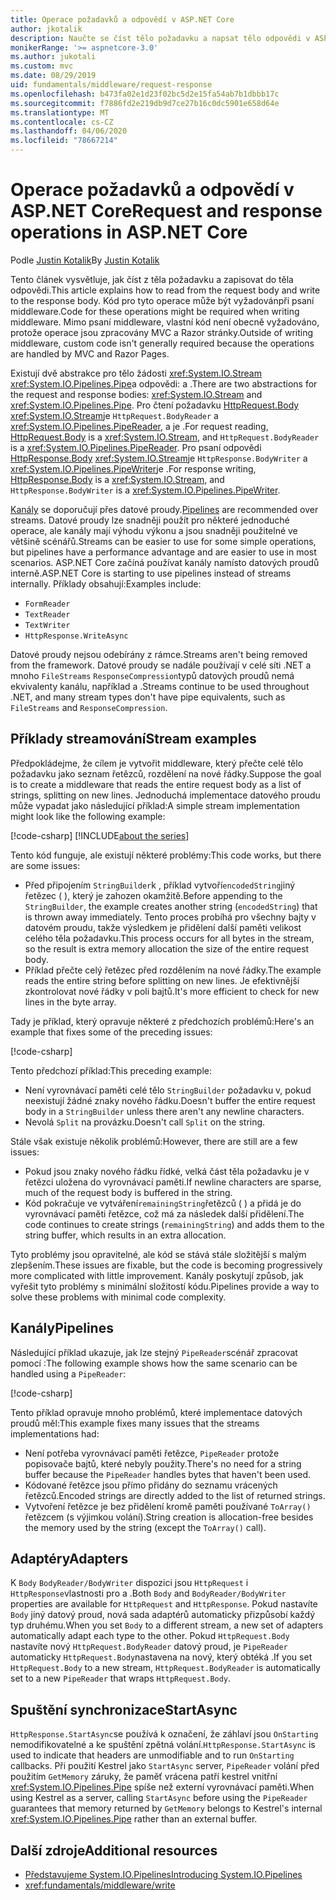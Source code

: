 ```yaml
---
title: Operace požadavků a odpovědí v ASP.NET Core
author: jkotalik
description: Naučte se číst tělo požadavku a napsat tělo odpovědi v ASP.NET Core.
monikerRange: '>= aspnetcore-3.0'
ms.author: jukotali
ms.custom: mvc
ms.date: 08/29/2019
uid: fundamentals/middleware/request-response
ms.openlocfilehash: b473fa02e1d23f02bc5d2e15fa54ab7b1dbbb17c
ms.sourcegitcommit: f7886fd2e219db9d7ce27b16c0dc5901e658d64e
ms.translationtype: MT
ms.contentlocale: cs-CZ
ms.lasthandoff: 04/06/2020
ms.locfileid: "78667214"
---
```

# <a name="request-and-response-operations-in-aspnet-core"></a><span data-ttu-id="12f3e-103">Operace požadavků a odpovědí v ASP.NET Core</span><span class="sxs-lookup"><span data-stu-id="12f3e-103">Request and response operations in ASP.NET Core</span></span>

<span data-ttu-id="12f3e-104">Podle [Justin Kotalik](https://github.com/jkotalik)</span><span class="sxs-lookup"><span data-stu-id="12f3e-104">By [Justin Kotalik](https://github.com/jkotalik)</span></span>

<span data-ttu-id="12f3e-105">Tento článek vysvětluje, jak číst z těla požadavku a zapisovat do těla odpovědi.</span><span class="sxs-lookup"><span data-stu-id="12f3e-105">This article explains how to read from the request body and write to the response body.</span></span> <span data-ttu-id="12f3e-106">Kód pro tyto operace může být vyžadovánpři psaní middleware.</span><span class="sxs-lookup"><span data-stu-id="12f3e-106">Code for these operations might be required when writing middleware.</span></span> <span data-ttu-id="12f3e-107">Mimo psaní middleware, vlastní kód není obecně vyžadováno, protože operace jsou zpracovány MVC a Razor stránky.</span><span class="sxs-lookup"><span data-stu-id="12f3e-107">Outside of writing middleware, custom code isn't generally required because the operations are handled by MVC and Razor Pages.</span></span>

<span data-ttu-id="12f3e-108">Existují dvě abstrakce pro tělo žádosti <xref:System.IO.Stream> <xref:System.IO.Pipelines.Pipe>a odpovědi: a .</span><span class="sxs-lookup"><span data-stu-id="12f3e-108">There are two abstractions for the request and response bodies: <xref:System.IO.Stream> and <xref:System.IO.Pipelines.Pipe>.</span></span> <span data-ttu-id="12f3e-109">Pro čtení požadavku [HttpRequest.Body](xref:Microsoft.AspNetCore.Http.HttpRequest.Body) <xref:System.IO.Stream>je `HttpRequest.BodyReader` a <xref:System.IO.Pipelines.PipeReader>, a je .</span><span class="sxs-lookup"><span data-stu-id="12f3e-109">For request reading, [HttpRequest.Body](xref:Microsoft.AspNetCore.Http.HttpRequest.Body) is a <xref:System.IO.Stream>, and `HttpRequest.BodyReader` is a <xref:System.IO.Pipelines.PipeReader>.</span></span> <span data-ttu-id="12f3e-110">Pro psaní odpovědi [HttpResponse.Body](xref:Microsoft.AspNetCore.Http.HttpResponse.Body) <xref:System.IO.Stream>je `HttpResponse.BodyWriter` a <xref:System.IO.Pipelines.PipeWriter>je .</span><span class="sxs-lookup"><span data-stu-id="12f3e-110">For response writing, [HttpResponse.Body](xref:Microsoft.AspNetCore.Http.HttpResponse.Body) is a <xref:System.IO.Stream>, and `HttpResponse.BodyWriter` is a <xref:System.IO.Pipelines.PipeWriter>.</span></span>

<span data-ttu-id="12f3e-111">[Kanály](/dotnet/standard/io/pipelines) se doporučují přes datové proudy.</span><span class="sxs-lookup"><span data-stu-id="12f3e-111">[Pipelines](/dotnet/standard/io/pipelines) are recommended over streams.</span></span> <span data-ttu-id="12f3e-112">Datové proudy lze snadněji použít pro některé jednoduché operace, ale kanály mají výhodu výkonu a jsou snadněji použitelné ve většině scénářů.</span><span class="sxs-lookup"><span data-stu-id="12f3e-112">Streams can be easier to use for some simple operations, but pipelines have a performance advantage and are easier to use in most scenarios.</span></span> <span data-ttu-id="12f3e-113">ASP.NET Core začíná používat kanály namísto datových proudů interně.</span><span class="sxs-lookup"><span data-stu-id="12f3e-113">ASP.NET Core is starting to use pipelines instead of streams internally.</span></span> <span data-ttu-id="12f3e-114">Příklady obsahují:</span><span class="sxs-lookup"><span data-stu-id="12f3e-114">Examples include:</span></span>

* `FormReader`
* `TextReader`
* `TextWriter`
* `HttpResponse.WriteAsync`

<span data-ttu-id="12f3e-115">Datové proudy nejsou odebírány z rámce.</span><span class="sxs-lookup"><span data-stu-id="12f3e-115">Streams aren't being removed from the framework.</span></span> <span data-ttu-id="12f3e-116">Datové proudy se nadále používají v celé síti .NET a mnoho `FileStreams` `ResponseCompression`typů datových proudů nemá ekvivalenty kanálu, například a .</span><span class="sxs-lookup"><span data-stu-id="12f3e-116">Streams continue to be used throughout .NET, and many stream types don't have pipe equivalents, such as `FileStreams` and `ResponseCompression`.</span></span>

## <a name="stream-examples"></a><span data-ttu-id="12f3e-117">Příklady streamování</span><span class="sxs-lookup"><span data-stu-id="12f3e-117">Stream examples</span></span>

<span data-ttu-id="12f3e-118">Předpokládejme, že cílem je vytvořit middleware, který přečte celé tělo požadavku jako seznam řetězců, rozdělení na nové řádky.</span><span class="sxs-lookup"><span data-stu-id="12f3e-118">Suppose the goal is to create a middleware that reads the entire request body as a list of strings, splitting on new lines.</span></span> <span data-ttu-id="12f3e-119">Jednoduchá implementace datového proudu může vypadat jako následující příklad:</span><span class="sxs-lookup"><span data-stu-id="12f3e-119">A simple stream implementation might look like the following example:</span></span>

[!code-csharp[](request-response/samples/3.x/RequestResponseSample/Startup.cs?name=GetListOfStringsFromStream)]
[!INCLUDE[about the series](~/includes/code-comments-loc.md)]

<span data-ttu-id="12f3e-120">Tento kód funguje, ale existují některé problémy:</span><span class="sxs-lookup"><span data-stu-id="12f3e-120">This code works, but there are some issues:</span></span>

* <span data-ttu-id="12f3e-121">Před připojením `StringBuilder`k , příklad vytvoří`encodedString`jiný řetězec ( ), který je zahozen okamžitě.</span><span class="sxs-lookup"><span data-stu-id="12f3e-121">Before appending to the `StringBuilder`, the example creates another string (`encodedString`) that is thrown away immediately.</span></span> <span data-ttu-id="12f3e-122">Tento proces probíhá pro všechny bajty v datovém proudu, takže výsledkem je přidělení další paměti velikost celého těla požadavku.</span><span class="sxs-lookup"><span data-stu-id="12f3e-122">This process occurs for all bytes in the stream, so the result is extra memory allocation the size of the entire request body.</span></span>
* <span data-ttu-id="12f3e-123">Příklad přečte celý řetězec před rozdělením na nové řádky.</span><span class="sxs-lookup"><span data-stu-id="12f3e-123">The example reads the entire string before splitting on new lines.</span></span> <span data-ttu-id="12f3e-124">Je efektivnější zkontrolovat nové řádky v poli bajtů.</span><span class="sxs-lookup"><span data-stu-id="12f3e-124">It's more efficient to check for new lines in the byte array.</span></span>

<span data-ttu-id="12f3e-125">Tady je příklad, který opravuje některé z předchozích problémů:</span><span class="sxs-lookup"><span data-stu-id="12f3e-125">Here's an example that fixes some of the preceding issues:</span></span>

[!code-csharp[](request-response/samples/3.x/RequestResponseSample/Startup.cs?name=GetListOfStringsFromStreamMoreEfficient)]

<span data-ttu-id="12f3e-126">Tento předchozí příklad:</span><span class="sxs-lookup"><span data-stu-id="12f3e-126">This preceding example:</span></span>

* <span data-ttu-id="12f3e-127">Není vyrovnávací paměti celé tělo `StringBuilder` požadavku v, pokud neexistují žádné znaky nového řádku.</span><span class="sxs-lookup"><span data-stu-id="12f3e-127">Doesn't buffer the entire request body in a `StringBuilder` unless there aren't any newline characters.</span></span>
* <span data-ttu-id="12f3e-128">Nevolá `Split` na provázku.</span><span class="sxs-lookup"><span data-stu-id="12f3e-128">Doesn't call `Split` on the string.</span></span>

<span data-ttu-id="12f3e-129">Stále však existuje několik problémů:</span><span class="sxs-lookup"><span data-stu-id="12f3e-129">However, there are still are a few issues:</span></span>

* <span data-ttu-id="12f3e-130">Pokud jsou znaky nového řádku řídké, velká část těla požadavku je v řetězci uložena do vyrovnávací paměti.</span><span class="sxs-lookup"><span data-stu-id="12f3e-130">If newline characters are sparse, much of the request body is buffered in the string.</span></span>
* <span data-ttu-id="12f3e-131">Kód pokračuje ve vytváření`remainingString`řetězců ( ) a přidá je do vyrovnávací paměti řetězce, což má za následek další přidělení.</span><span class="sxs-lookup"><span data-stu-id="12f3e-131">The code continues to create strings (`remainingString`) and adds them to the string buffer, which results in an extra allocation.</span></span>

<span data-ttu-id="12f3e-132">Tyto problémy jsou opravitelné, ale kód se stává stále složitější s malým zlepšením.</span><span class="sxs-lookup"><span data-stu-id="12f3e-132">These issues are fixable, but the code is becoming progressively more complicated with little improvement.</span></span> <span data-ttu-id="12f3e-133">Kanály poskytují způsob, jak vyřešit tyto problémy s minimální složitostí kódu.</span><span class="sxs-lookup"><span data-stu-id="12f3e-133">Pipelines provide a way to solve these problems with minimal code complexity.</span></span>

## <a name="pipelines"></a><span data-ttu-id="12f3e-134">Kanály</span><span class="sxs-lookup"><span data-stu-id="12f3e-134">Pipelines</span></span>

<span data-ttu-id="12f3e-135">Následující příklad ukazuje, jak lze stejný `PipeReader`scénář zpracovat pomocí :</span><span class="sxs-lookup"><span data-stu-id="12f3e-135">The following example shows how the same scenario can be handled using a `PipeReader`:</span></span>

[!code-csharp[](request-response/samples/3.x/RequestResponseSample/Startup.cs?name=GetListOfStringFromPipe)]

<span data-ttu-id="12f3e-136">Tento příklad opravuje mnoho problémů, které implementace datových proudů měl:</span><span class="sxs-lookup"><span data-stu-id="12f3e-136">This example fixes many issues that the streams implementations had:</span></span>

* <span data-ttu-id="12f3e-137">Není potřeba vyrovnávací paměti řetězce, `PipeReader` protože popisovače bajtů, které nebyly použity.</span><span class="sxs-lookup"><span data-stu-id="12f3e-137">There's no need for a string buffer because the `PipeReader` handles bytes that haven't been used.</span></span>
* <span data-ttu-id="12f3e-138">Kódované řetězce jsou přímo přidány do seznamu vrácených řetězců.</span><span class="sxs-lookup"><span data-stu-id="12f3e-138">Encoded strings are directly added to the list of returned strings.</span></span>
* <span data-ttu-id="12f3e-139">Vytvoření řetězce je bez přidělení kromě paměti používané `ToArray()` řetězcem (s výjimkou volání).</span><span class="sxs-lookup"><span data-stu-id="12f3e-139">String creation is allocation-free besides the memory used by the string (except the `ToArray()` call).</span></span>

## <a name="adapters"></a><span data-ttu-id="12f3e-140">Adaptéry</span><span class="sxs-lookup"><span data-stu-id="12f3e-140">Adapters</span></span>

<span data-ttu-id="12f3e-141">K `Body` `BodyReader/BodyWriter` dispozici jsou `HttpRequest` i `HttpResponse`vlastnosti pro a .</span><span class="sxs-lookup"><span data-stu-id="12f3e-141">Both `Body` and `BodyReader/BodyWriter` properties are available for `HttpRequest` and `HttpResponse`.</span></span> <span data-ttu-id="12f3e-142">Pokud nastavíte `Body` jiný datový proud, nová sada adaptérů automaticky přizpůsobí každý typ druhému.</span><span class="sxs-lookup"><span data-stu-id="12f3e-142">When you set `Body` to a different stream, a new set of adapters automatically adapt each type to the other.</span></span> <span data-ttu-id="12f3e-143">Pokud `HttpRequest.Body` nastavíte nový `HttpRequest.BodyReader` datový proud, je `PipeReader` automaticky `HttpRequest.Body`nastavena na nový, který obtéká .</span><span class="sxs-lookup"><span data-stu-id="12f3e-143">If you set `HttpRequest.Body` to a new stream, `HttpRequest.BodyReader` is automatically set to a new `PipeReader` that wraps `HttpRequest.Body`.</span></span>

## <a name="startasync"></a><span data-ttu-id="12f3e-144">Spuštění synchronizace</span><span class="sxs-lookup"><span data-stu-id="12f3e-144">StartAsync</span></span>

<span data-ttu-id="12f3e-145">`HttpResponse.StartAsync`se používá k označení, že záhlaví jsou `OnStarting` nemodifikovatelné a ke spuštění zpětná volání.</span><span class="sxs-lookup"><span data-stu-id="12f3e-145">`HttpResponse.StartAsync` is used to indicate that headers are unmodifiable and to run `OnStarting` callbacks.</span></span> <span data-ttu-id="12f3e-146">Při použití Kestrel jako `StartAsync` server, `PipeReader` volání před použitím `GetMemory` záruky, že paměť vrácena patří kestrel vnitřní <xref:System.IO.Pipelines.Pipe> spíše než externí vyrovnávací paměti.</span><span class="sxs-lookup"><span data-stu-id="12f3e-146">When using Kestrel as a server, calling `StartAsync` before using the `PipeReader` guarantees that memory returned by `GetMemory` belongs to Kestrel's internal <xref:System.IO.Pipelines.Pipe> rather than an external buffer.</span></span>

## <a name="additional-resources"></a><span data-ttu-id="12f3e-147">Další zdroje</span><span class="sxs-lookup"><span data-stu-id="12f3e-147">Additional resources</span></span>

* [<span data-ttu-id="12f3e-148">Představujeme System.IO.Pipelines</span><span class="sxs-lookup"><span data-stu-id="12f3e-148">Introducing System.IO.Pipelines</span></span>](https://devblogs.microsoft.com/dotnet/system-io-pipelines-high-performance-io-in-net/)
* <xref:fundamentals/middleware/write>
